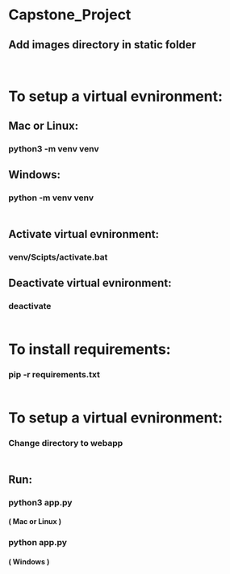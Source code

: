# Capstone_Project 

## Add images directory in static folder

# <br> To setup a virtual evnironment:

## Mac or Linux:
### python3 -m venv venv  

## Windows:  
### python -m venv venv  <br><br>

## Activate virtual evnironment:  <br>
### venv/Scipts/activate.bat

## Deactivate virtual evnironment:  <br>
### deactivate  <br><br>

# To install requirements:
### pip -r requirements.txt  <br><br>

# To setup a virtual evnironment: 
### Change directory to webapp  <br><br>

## Run:
### python3 app.py 
#### ( Mac or Linux )
### python app.py 
#### ( Windows )
